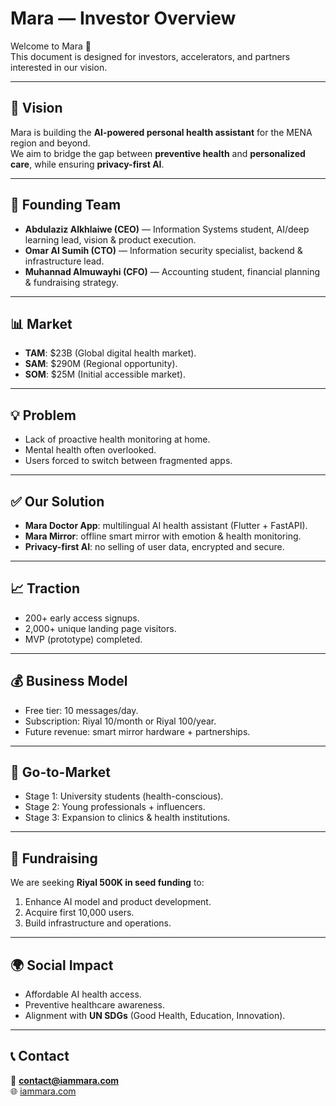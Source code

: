# Mara — Investor Overview

Welcome to Mara 👋  
This document is designed for investors, accelerators, and partners interested in our vision.

---

## 🚀 Vision
Mara is building the **AI-powered personal health assistant** for the MENA region and beyond.  
We aim to bridge the gap between **preventive health** and **personalized care**, while ensuring **privacy-first AI**.

---

## 👥 Founding Team
- **Abdulaziz Alkhlaiwe (CEO)** — Information Systems student, AI/deep learning lead, vision & product execution.  
- **Omar Al Sumih (CTO)** — Information security specialist, backend & infrastructure lead.  
- **Muhannad Almuwayhi (CFO)** — Accounting student, financial planning & fundraising strategy.  

---

## 📊 Market
- **TAM**: $23B (Global digital health market).  
- **SAM**: $290M (Regional opportunity).  
- **SOM**: $25M (Initial accessible market).  

---

## 💡 Problem
- Lack of proactive health monitoring at home.  
- Mental health often overlooked.  
- Users forced to switch between fragmented apps.  

---

## ✅ Our Solution
- **Mara Doctor App**: multilingual AI health assistant (Flutter + FastAPI).  
- **Mara Mirror**: offline smart mirror with emotion & health monitoring.  
- **Privacy-first AI**: no selling of user data, encrypted and secure.  

---

## 📈 Traction
- 200+ early access signups.  
- 2,000+ unique landing page visitors.  
- MVP (prototype) completed.  

---

## 💰 Business Model
- Free tier: 10 messages/day.  
- Subscription: Riyal 10/month or Riyal 100/year.  
- Future revenue: smart mirror hardware + partnerships.  

---

## 🎯 Go-to-Market
- Stage 1: University students (health-conscious).  
- Stage 2: Young professionals + influencers.  
- Stage 3: Expansion to clinics & health institutions.  

---

## 📌 Fundraising
We are seeking **Riyal 500K in seed funding** to:  
1. Enhance AI model and product development.  
2. Acquire first 10,000 users.  
3. Build infrastructure and operations.  

---

## 🌍 Social Impact
- Affordable AI health access.  
- Preventive healthcare awareness.  
- Alignment with **UN SDGs** (Good Health, Education, Innovation).  

---

## 📞 Contact
📧 **contact@iammara.com**  
🌐 [iammara.com](https://iammara.com)